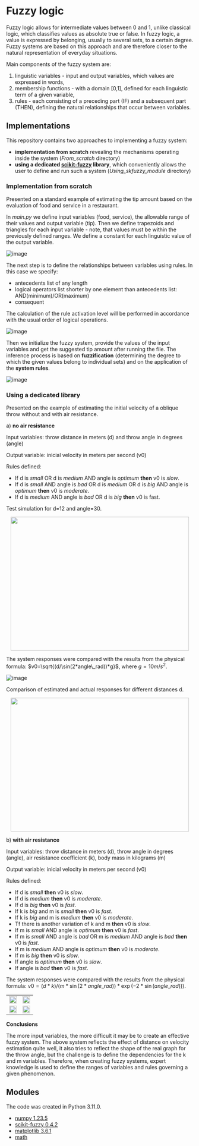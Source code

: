 # Fuzzy logic

Fuzzy logic allows for intermediate values ​​between 0 and 1, unlike classical logic, which classifies values ​​as absolute true or false. In fuzzy logic, a value is expressed by belonging, usually to several sets, to a certain degree. Fuzzy systems are based on this approach and are therefore closer to the natural representation of everyday situations.

Main components of the fuzzy system are:
1. linguistic variables - input and output variables, which values ​​are expressed in words,
2. membership functions - with a domain ​​\[0,1\], defined for each linguistic term of a given variable,
3. rules - each consisting of a preceding part (IF) and a subsequent part (THEN), defining the natural relationships that occur between variables.

## Implementations

This repository contains two approaches to implementing a fuzzy system:
 * **implementation from scratch** revealing the mechanisms operating inside the system (*From_scratch* directory)
 * **using a dedicated [scikit-fuzzy](https://pythonhosted.org/scikit-fuzzy/userguide/getting_started.html) library**, which conveniently allows the user to define and run such a system (*Using_skfuzzy_module* directory)

### Implementation from scratch
Presented on a standard example of estimating the tip amount based on the evaluation of food and service in a restaurant.

In *main.py* we define input variables (food, service), the allowable range of their values and output variable (tip). Then we define trapezoids and triangles for each input variable - note, that values ​​must be within the previously defined ranges. We define a constant for each linguistic value of the output variable.

![image](https://github.com/user-attachments/assets/fdf68e15-d9b4-495d-8096-b4a699e7b8c2)

The next step is to define the relationships between variables using rules. In this case we specify:
- antecedents list of any length
- logical operators list shorter by one element than antecedents list: AND(minimum)/OR(maximum)
- consequent

The calculation of the rule activation level will be performed in accordance with the usual order of logical operations.

![image](https://github.com/user-attachments/assets/6c093372-c7c3-43ef-8af3-b986cf09590a)

Then we initialize the fuzzy system, provide the values ​​of the input variables and get the suggested tip amount after running the file. The inference process is based on **fuzzification** (determining the degree to which the given values ​​belong to individual sets) and on the application of the **system rules**.

![image](https://github.com/user-attachments/assets/6e3901b5-6ceb-472c-853b-4957431a387a)

### Using a dedicated library
Presented on the example of estimating the initial velocity of a oblique throw without and with air resistance.

a) **no air resistance**

Input variables: throw distance in meters (d) and throw angle in degrees (angle)

Output variable: inicial velocity in meters per second (v0)

Rules defined:
- If d is *small* OR d is *medium* AND angle is *optimum*  **then** v0 is *slow*.
- If d is *small* AND angle is *bad* OR d is *medium* OR d is *big* AND angle is *optimum*  **then** v0 is *moderate*.
- If d is *medium* AND angle is *bad* OR d is *big* **then** v0 is fast.

Test simulation for ​​d=12 and angle=30.

<p align="center" width="100%">
<img src="https://github.com/user-attachments/assets/4e93bad3-3f5b-4ebb-a34c-2498a5c6387c" width="480" height="360">
</p>

The system responses were compared with the results from the physical formula: $`v0=\sqrt{(d/\sin(2*angle\_rad))*g}`$, where $`g=10m/s^2`$.

![image](https://github.com/user-attachments/assets/cd5b1c15-992e-4eac-9817-08299fbfa293)

Comparison of estimated and actual responses for different distances d.

<p align="center" width="100%">
<img src="https://github.com/user-attachments/assets/43902800-5a9b-45f7-a5c7-87d784bb3a2a" width="480" height="360">
</p>

b) **with air resistance**

Input variables: throw distance in meters (d), throw angle in degrees (angle), air resistance coefficient (k), body mass in kilograms (m)

Output variable: inicial velocity in meters per second (v0)

Rules defined:
- If d is *small* **then** v0 is *slow*.
- If d is *medium* **then** v0 is *moderate*.
- If d is *big* **then** v0 is *fast*.
- If k is *big* and m is *small* **then** v0 is *fast*.
- If k is *big* and m is *medium* **then** v0 is *moderate*.
- Tf there is another variation of k and m **then** v0 is *slow*.
- If m is *small* AND angle is *optimum* **then** v0 is *fast*.
- If m is *small* AND angle is *bad* OR m is *medium* AND angle is *bad* **then** v0 is *fast*.
- If m is *medium* AND angle is *optimum* **then** v0 is *moderate*.
- If m is *big* **then** v0 is *slow*.
- If angle is *optimum* **then** v0 is *slow*.
- If angle is *bad* **then** v0 is *fast*.

The system responses were compared with the results from the physical formula: $`v0=(d*k)/(m*\sin(2*angle\_rad))*\exp(-2*\sin(angle\_rad)))`$.

|                                                                                       |                                                                                       |
|---------------------------------------------------------------------------------------|---------------------------------------------------------------------------------------|
| <img width="100%" src="https://github.com/user-attachments/assets/e94ee0ee-62b5-429b-a69e-16a1bfb39ea7"> | <img width="100%" src="https://github.com/user-attachments/assets/059a0172-f6d7-4ab1-ae69-bb382e0cb3dc"> |
| <img width="100%" src="https://github.com/user-attachments/assets/4e8f8633-1546-4a81-accb-66a42013be40"> | <img width="100%" src="https://github.com/user-attachments/assets/6f984515-29f6-4018-ba02-875023acb61c"> |

**Conclusions**

The more input variables, the more difficult it may be to create an effective fuzzy system. The above system reflects the effect of distance on velocity estimation quite well, it also tries to reflect the shape of the real graph for the throw angle, but the challenge is to define the dependencies for the k and m variables. Therefore, when creating fuzzy systems, expert knowledge is used to define the ranges of variables and rules governing a given phenomenon.

## Modules
The code was created in Python 3.11.0.
- [numpy 1.23.5](https://numpy.org/)
- [scikit-fuzzy 0.4.2](https://pythonhosted.org/scikit-fuzzy/userguide/getting_started.html)
- [matplotlib 3.6.1](https://matplotlib.org/3.5.3/api/_as_gen/matplotlib.pyplot.html)
- [math](https://docs.python.org/3/library/math.html)


